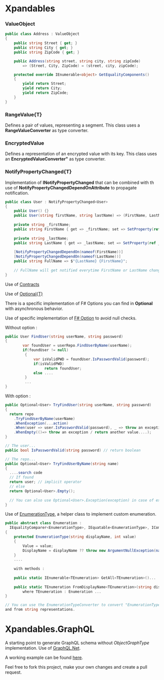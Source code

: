 # Xpandables

### ValueObject

```C#
public class Address : ValueObject
{
    public string Street { get; }
    public string City { get; }
    public string ZipCode { get; }

    public Address(string street, string city, string zipCode)
        => (Street, City, ZipCode) = (street, city, zipCode);

    protected override IEnumerable<object> GetEqualityComponents()
    {
        yield return Street;
        yield return City;
        yield return ZipCode;
    }
}
```

### RangeValue{T}
Defines a pair of values, representing a segment. This class uses a **RangeValueConverter** as type converter.

### EncryptedValue
Defines a representation of an encrypted value with its key. This class uses an **EncryptedValueConverter"** as type converter.

### NotifyPropertyChanged{T}
Implementation of **INotifyPropertyChanged** that can be combined with th use of **NotifyPropertyChangedDependOnAttribute** to propagate notification.

```C#
public class User : NotifyPropertyChanged<User>
{
    public User() {}
    public User(string firstName, string lastName) => (FirstName, LastName) = (firstName, lastName);
    
    private string _firstName;
    public string FirstName { get => _firstName; set => SetProperty(ref _firstName, value); }   
    
    private string _lastName;
    public string LastName { get => _lastName; set => SetProperty(ref _lastName, value); }
    
    [NotifyPropertyChangedDependOn(nameof(FirstName))]
    [NotifyPropertyChangedDependOn(nameof(LastName))]
    public string FullName => $"{LastName} {FirstName}";
    
    // FullName will get notified everytime FirstName or LastName change.
}
```
Use of [Contracts](https://github.com/Francescolis/Xpandables/tree/master/Xpandables.Standards/Contracts)

Use of [Optional{T}](https://github.com/Francescolis/Xpandables/tree/master/Xpandables.Standards/Optionals)

There is a specific implementation of F# Options you can find in **Optional<T>** with asynchronous behavior.

Use of specific implementation of [F# Option](https://docs.microsoft.com/fr-fr/dotnet/fsharp/language-reference/options) to avoid null checks.

Without option :

```C#
public User FindUser(string userName, string password)
{
        var foundUser = userRepo.FindUserByName(userName);
        if(foundUser != null)
         {
             var isValidPWD = foundUser.IsPasswordValid(password);
             if(isValidPWD)
                  return foundUser;
             else ....
         }
         ...
}
```
With option :

```C#
public Optional<User> TryFindUser(string userName, string password)
{
  return repo
    .TryFindUserByName(userName)
    .WhenException(...action)
    .When(user => user.IsPasswordValid(password), _ => throw an exception for example...)
    .WhenEmpty(()=> throw an exception / return another value....);
}

// The user...
public bool IsPasswordValid(string password) // return boolean

// The repo...
public Optional<User> TryFindUserByName(string name)
{
  ....search code
  // If found
  return user; // implicit operator
  // else
  return Optional<User>.Empty();
  
  // You can also use Optional<User>.Exception(exception) in case of exception.
}

```

Use of [EnumerationType](https://github.com/Francescolis/Xpandables/tree/master/Xpandables.Standards/Enumerations),
a helper class to implement custom enumeration.

```C#
public abstract class Enumeration :
  IEqualityComparer<EnumerationType>, IEquatable<EnumerationType>, IComparable<EnumerationType>
{
    protected EnumerationType(string displayName, int value)
    {
        Value = value;
        DisplayName = displayName ?? throw new ArgumentNullException(nameof(displayName));
    }
    ....
    
    with methods :
    
    public static IEnumerable<TEnumeration> GetAll<TEnumeration>()...
    
    public static TEnumeration FromDisplayName<TEnumeration>(string displayName)
        where TEnumeration : Enumeration ...        
}

// You can use the EnumerationTypeConverter to convert "EnumerationType" objects to
and from string representations.

```

# Xpandables.GraphQL

A starting point to generate GraphQL schema without *ObjectGraphType* implementation.
Use of [GraphQL.Net](https://github.com/graphql-dotnet/graphql-dotnet).

A working example can be found
[here](https://github.com/Francescolis/Xpandables/tree/master/Xpandables.GraphQL.Api).

Feel free to fork this project, make your own changes and create a pull request.
